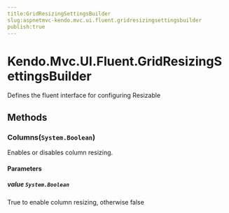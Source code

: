 ```yaml
---
title:GridResizingSettingsBuilder
slug:aspnetmvc-kendo.mvc.ui.fluent.gridresizingsettingsbuilder
publish:true
---
```


# Kendo.Mvc.UI.Fluent.GridResizingSettingsBuilder
Defines the fluent interface for configuring Resizable



## Methods

### Columns(`System.Boolean`)
Enables or disables column resizing.



#### Parameters

##### value `System.Boolean`
True to enable column resizing, otherwise false





